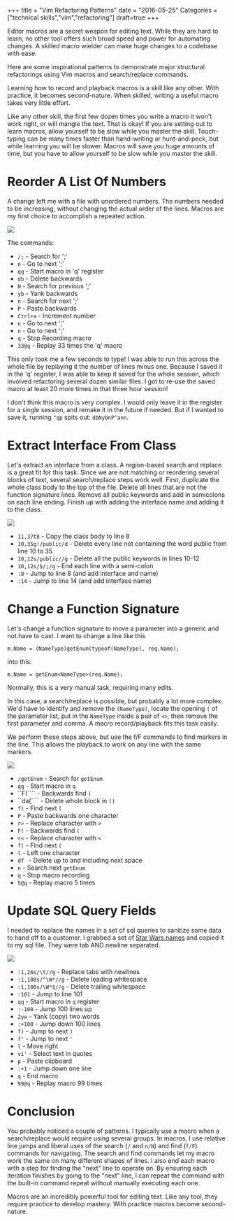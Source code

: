 +++
title = "Vim Refactoring Patterns"
date = "2016-05-25"
Categories = ["technical skills","vim","refactoring"]
draft=true
+++

Editor macros are a secret weapon for editing text. While they are hard to
learn, no other tool offers such broad speed and power for automating changes. A
skilled macro wielder can make huge changes to a codebase with ease.

Here are some inspirational patterns to demonstrate major structural
refactorings using Vim macros and search/replace commands.

Learning how to record and playback macros is a skill like any other. With
practice, it becomes second-nature. When skilled, writing a useful macro takes
very little effort.

Like any other skill, the first few dozen times you write a macro it won't work
right, or will mangle the text. That is okay! If you are setting out to learn
macros, allow yourself to be slow while you master the skill. Touch-typing can
be many times faster than hand-writing or hunt-and-peck, but while learning you
will be slower. Macros will save you huge amounts of time, but you have to allow
yourself to be slow while you master the skill.

<!-- # Macro Saving -->

<!-- When you build a complex macro and want to save it for later, just save it off -->
<!-- to a file. Since a macro is just a list of commands to execute, you can copy and -->
<!-- paste macros into registers just like text: -->

<!-- * ```"qp``` - Paste the 'q' register contents -->
<!-- * ```"qy``` - Insert selected text into the 'q' register -->

# Reorder A List Of Numbers

A change left me with a file with unordered numbers. The numbers needed to be
increasing, without changing the actual order of the lines. Macros are my first
choice to accomplish a repeated action.

<img class="pull-left" src="/images/proto-macro-small.gif"></img>
<div class="container-fluid">
</div>

The commands:

* ```/;``` - Search for ';'
* ```n```  - Go to next ';'
* ```qq``` - Start macro in 'q' register
* ```db``` - Delete backwards
* ```N```  - Search for previous ';'
* ```yb``` - Yank backwards
* ```n```  - Search for next ';'
* ```P```  - Paste backwards
* ```Ctrl+a``` - Increment number
* ```n```  - Go to next ';'
* ```n```  - Go to next ';'
* ```q```  - Stop Recording macro
* ```33@q``` - Replay 33 times the 'q' macro

This only took me a few seconds to type! I was able to run this across the whole
file by replaying it the number of lines minus one. Because I saved it in the
'q' register, I was able to keep it saved for the whole session, which involved
refactoring several dozen similar files. I got to re-use the saved macro at
least 20 more times in that three hour session!

I don't think this macro is very complex. I would only leave it in the register
for a single session, and remake it in the future if needed. But if I wanted to
save it, running ```"qp``` spits out: ```dbNybnP^ann```.

<div class="container-fluid">
</div>

# Extract Interface From Class 

Let's extract an interface from a class. A region-based search and replace is a
great fit for this task. Since we are not matching or reordering several blocks
of text, several search/replace steps work well. First, duplicate the whole
class body to the top of the file. Delete all lines that are not the function
signature lines. Remove all public keywords and add in semicolons on each line
ending. Finish up with adding the interface name and adding it to the class.

<img class="pull-left" src="/images/interface-small.gif"></img>
<div class="container-fluid">
</div>

* ```11,37t8``` - Copy the class body to line 8
* ```10,35g!/public/d``` - Delete every line not containing the word public from
  line 10 to 35
* ```10,12s/public//g``` - Delete all the public keywords in lines 10-12
* ```10,12s/$/;/g``` - End each line with a semi-colon
* ```:8``` - Jump to line 8 (and add interface and name)
* ```:14``` - Jump to line 14 (and add interface name)

<div class="container-fluid">
</div>

# Change a Function Signature

Let's change a function signature to move a parameter into a generic and not
have to cast. I want to change a line like this

``` m.Name = (NameType)getEnum(typeof(NameType), req.Name); ```

into this:

``` m.Name = getEnum<NameType>(req.Name); ```

Normally, this is a very manual task, requiring many edits.

In this case, a search/replace is possible, but probably a lot more complex.
We'd have to identify and remove the ```(NameType)```, locate the opening
```(``` of the parameter list, put in the ```NameType``` inside a pair of
```<>```, then remove the first parameter and comma. A macro record/playback
fits this task easily.

We perform those steps above, but use the f/F commands to find markers in the
line. This allows the playback to work on any line with the same markers.

<img src="/images/generic2.gif"></img>
<div class="container-fluid">
</div>

* ```/getEnum``` - Search for ```getEnum```
* ```qq``` - Start macro in ```q```
* ``F(```` - Backwards find ```(```
* ``da(```` - Delete whole block in ```()```
* ```f(``` - Find next ```(```
* ```P``` - Paste backwards one character
* ```r>``` - Replace character with ```>```
* ```F(``` - Backwards find ```(```
* ```r<``` - Replace character with ```<```
* ```f(``` - Find next ```(```
* ```l``` - Left one character
* ```df ``` - Delete up to and including next space
* ```n``` - Search next ```getEnum```
* ```q``` - Stop macro recording
* ```5@q``` - Replay macro 5 times

<div class="container-fluid">
</div>

# Update SQL Query Fields

I needed to replace the names in a set of sql queries to sanitize some data to
hand off to a customer. I grabbed a set of
[Star Wars names](http://www.dimfuture.net/starwars/random/generate.php) and
copied it to my sql file. They were tab AND newline separated.

<img src="/images/rename.gif"></img>
<div class="container-fluid">
</div>

* ```:1,26s/\t//g``` - Replace tabs with newlines
* ```:1,100s/^\W*//g``` - Delete leading whitespace
* ```:1,100s/\W*$//g``` - Delete trailing whitespace
* ```:101``` - Jump to line 101
* ```qq``` - Start macro in ```q``` register
* ```:-100``` - Jump 100 lines up
* ```2yw``` - Yank (copy) two words
* ```:+100``` - Jump down 100 lines
* ```f)``` - Jump to next ```)```
* ```f'``` - Jump to next ```'```
* ```l``` - Move right
* ```vi'``` - Select text in quotes
* ```p``` - Paste clipboard
* ```:+1``` - Jump down one line
* ```q``` - End macro
* ```99@q``` - Replay macro 99 times

# Conclusion

You probably noticed a couple of patterns. I typically use a macro when a
search/replace would require using several groups. In macros, I use relative
line jumps and liberal uses of the search (```/``` and ```n/N```) and find
(```f/F```) commands for navigating. The search and find commands let my macro
work the same on many different shapes of lines. I also end each macro with a
step for finding the "next" line to operate on. By ensuring each iteration
finishes by going to the "next" line, I can repeat the command with the built-in
command repeat without manually executing each one.

Macros are an incredibly powerful tool for editing text. Like any tool, they
require practice to develop mastery. With practice macros become second-nature.
